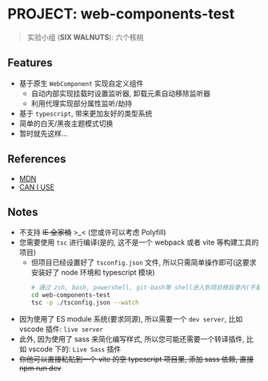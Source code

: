 # PROJECT: web-components-test

> 实验小组 (**SIX WALNUTS**): 六个核桃

## Features

- 基于原生 `WebComponent` 实现自定义组件
  - 自动内部实现挂载时设置监听器, 卸载元素自动移除监听器
  - 利用代理实现部分属性监听/劫持
- 基于 `typescript`, 带来更加友好的类型系统
- 简单的白天/黑夜主题模式切换
- 暂时就先这样...

## References

- [MDN](https://developer.mozilla.org/)
- [CAN I USE](https://caniuse.com/)

## Notes

- 不支持 ~~IE 全家桶~~ >\_< (您或许可以考虑 Polyfill)
- 您需要使用 `tsc` 进行编译(是的, 这不是一个 webpack 或者 vite 等构建工具的项目)
  - 但项目已经设置好了 `tsconfig.json` 文件, 所以只需简单操作即可(这要求安装好了 node 环境和 typescript 模块)
    ```sh
    # 通过 zsh, bash, powershell, git-bash等 shell进入到项目根目录内(不要使用 cmd)
    cd web-components-test
    tsc -p ./tsconfig.json --watch
    ```
- 因为使用了 ES module 系统(要求同源), 所以需要一个 `dev server`, 比如 vscode 插件: `live server`
- 此外, 因为使用了 sass 来简化编写样式, 所以您可能还需要一个转译插件, 比如 vscode 下的: `Live Sass` 插件
- ~~你他可以直接粘贴到一个 vite 的空 typescript 项目里, 添加 sass 依赖, 直接 npm run dev~~
